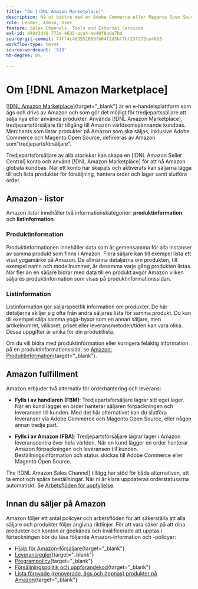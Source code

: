 ```yaml
---
title: "Om [!DNL Amazon Marketplace]"
description: Nå ut bättre med er Adobe Commerce eller Magento Open Source genom att utnyttja er produktkatalog som listningar på Amazon Marketplace.
role: Leader, Admin, User
feature: Sales Channels, Tools and External Services
exl-id: d4943d40-773e-4635-aca4-ae40f8ada7bd
source-git-commit: 7fff4c463551089fb64f2d5bf7bf23f272ce4663
workflow-type: tm+mt
source-wordcount: '513'
ht-degree: 0%

---
```


# Om [!DNL Amazon Marketplace]

[[!DNL Amazon Marketplace]](https://sell.amazon.com/){target="_blank"} är en e-handelsplattform som ägs och drivs av Amazon och som gör det möjligt för tredjepartssäljare att sälja nya eller använda produkter. Använda [!DNL Amazon Marketplace], tredjepartsförsäljare får tillgång till Amazon världsomspännande kundbas. Merchants som listar produkter på Amazon som ska säljas, inklusive Adobe Commerce och Magento Open Source, definieras av Amazon som&quot;tredjepartsförsäljare&quot;.

Tredjepartsförsäljare av alla storlekar kan skapa en [!DNL Amazon Seller Central] konto och använd [!DNL Amazon Marketplace] för att nå Amazon globala kundbas. När ett konto har skapats och aktiverats kan säljarna lägga till och lista produkter för försäljning, hantera order och lager samt slutföra order.

## Amazon - listor

Amazon listor innehåller två informationskategorier: **produktinformation** och **listinformation**.

### Produktinformation

Produktinformationen innehåller data som är gemensamma för alla instanser av samma produkt som finns i Amazon. Flera säljare kan till exempel lista ett visst yogamärke på Amazon. De allmänna detaljerna om produkten, till exempel namn och modellnummer, är desamma varje gång produkten listas. När fler än en säljare bidrar med data till en produkt avgör Amazon vilken säljares produktinformation som visas på produktinformationssidan.

### Listinformation

Listinformation ger säljarspecifik information om produkter. De här detaljerna skiljer sig ofta från andra säljares lista för samma produkt. Du kan till exempel sälja samma yoga-byxor som en annan säljare, men artikelnumret, villkoret, priset eller leveransmetoden/tiden kan vara olika. Dessa uppgifter är unika för din produktlista.

Om du vill bidra med produktinformation eller korrigera felaktig information på en produktinformationssida, se [Amazon: Produktinformation](https://sellercentral.amazon.com/gp/help/external/200335450){target="_blank"}.

## Amazon fulfillment

Amazon erbjuder två alternativ för orderhantering och leverans:

- **Fylls i av handlaren (FBM)**: Tredjepartsförsäljare lagrar sitt eget lager. När en kund lägger en order hanterar säljaren förpackningen och leveransen till kunden. Med det här alternativet kan du slutföra leveranser via Adobe Commerce och Magento Open Source, eller någon annan tredje part.

- **Fylls i av Amazon (FBA)**: Tredjepartsförsäljare lagrar lager i Amazon leveranscentra över hela världen. När en kund lägger en order hanterar Amazon förpackningen och leveransen till kunden. Beställningsinformation och status skickas till Adobe Commerce eller Magento Open Source.

The [!DNL Amazon Sales Channel] tillägg har stöd för båda alternativen, att ta emot och spåra beställningar. När ni är klara uppdateras orderstatusarna automatiskt. Se [Arbetsflöden för uppfyllelse](./fulfillment-workflows.md).

## Innan du säljer på Amazon

Amazon följer ett antal policyer och arbetsflöden för att säkerställa att alla säljare och produkter följer angivna riktlinjer. För att vara säker på att dina produkter och konton är godkända och kvalificerade att upptas i förteckningen bör du läsa följande Amazon-information och -policyer:

- [Hjälp för Amazon-försäljare](https://sellercentral.amazon.com/gp/help/external/help-page.html?itemID=2&amp;language=en_US/){target="_blank"}
- [Leveransregler](https://sellercentral.amazon.com/gp/help/external/201901620?language=en-US){target="_blank"}
- [Programpolicy](https://sellercentral.amazon.com/gp/help/external/521?language=en-US){target="_blank"}
- [Försäljningspolitik och uppförandekod](https://sellercentral.amazon.com/gp/help/external/1801?language=en-US){target="_blank"}
- [Lista förnyade (renoverade, ägs och öppnas) produkter på Amazon](https://sell.amazon.com/programs/renewed){target="_blank"}
